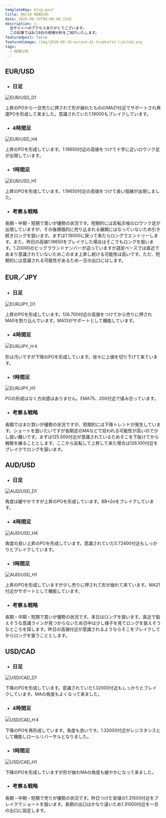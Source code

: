 ```yaml
---
templateKey: blog-post
title: 08/19 相場分析
date: 2020-08-19T08:00:00.154Z
description: |-
  当サイトへのアクセスありがとうございます。
  この記事では8/19日の相場分析をご紹介いたします。
featuredpost: false
featuredimage: /img/2020-08-19-eurusd-d1-tradexfin-limited.png
tags:
  - 相場分析
---
```

## EUR/USD

* ### 日足

![EUR/USD_D1](/img/2020-08-19-eurusd-d1-tradexfin-limited.png)

上昇のPOから一旦売りに押されて形が崩れたもののMA21付近でサポートされ再度POを形成して来ました。意識されていた1.19000もブレイクしています。

* ### 4時間足

![EUR/USD_H4](/img/2020-08-19-eurusd-h4-tradexfin-limited.png)

上昇のPOを形成しています。1.19650付近の高値をつけて十字に近いロウソク足が出現しています。

* ### 1時間足

![EUR/USD_H1](/img/2020-08-19-eurusd-h1-tradexfin-limited.png)

上昇のPOを形成しています。1.19650付近の高値をつけて長い陰線が出現しました。

* ### 考察＆戦略

長期・中期・短期で買いが優勢の状況です。短期的には反転示唆のロウソク足が出現していますが、その後積極的に売り込まれる展開にはなっていないため引き続きロングを狙います。まずは1.19000に戻って来たらロングでエントリーします。また、昨日の高値1.19650をブレイクした場合はそこでもロングを狙います。1.20000のビッグラウンドナンバーが迫っていますが週足ベースでは直近であまり意識されていないためこのまま上昇し続ける可能性は高いです。ただ、短期的には意識される可能性があるため一旦の出口にはします。

## EUR／JPY

* ### 日足

![EUR/JPY_D1](/img/2020-08-19-eurjpy-d1-tradexfin-limited.png)

上昇のPOを形成しています。126.700付近の高値をつけてから売りに押されMA5を割り込んでいます。MA13がサポートとして機能しています。

* ### 4時間足

![EUR/JPY_H４](/img/2020-08-19-eurjpy-h4-tradexfin-limited.png)

形は汚いですが下降のPOを形成しています。徐々に上値を切り下げて来ています。

* ### 1時間足

![EUR/JPY_H1](/img/2020-08-19-eurjpy-h1-tradexfin-limited.png)

POの形成はなく方向感はありません。EMA75、200付近で揉み合っています。

* ### 考察＆戦略

長期ではまだ買いが優勢の状況ですが、短期的には下降トレンドが発生しています。ショートを狙いたいですが長期足のMAなどで拾われる可能性が高いので少し狙い難いです。まずは125.500付近が意識されているためそこを下抜けてから戦略を練ることとします。ここから反転して上昇して来た場合は126.100付近をブレイクでロングを狙います。

## AUD/USD

* ### 日足

![AUD/USD_D1](/img/2020-08-19-audusd-d1-tradexfin-limited.png)

角度は緩やかですが上昇のPOを形成しています。BB+2σをブレイクしています。

* ### 4時間足

![AUD/USD_H4](/img/2020-08-19-audusd-h4-tradexfin-limited.png)

角度の良い上昇のPOを形成しています。意識されていた0.72400付近もしっかりとブレイクしています。

* ### 1時間足

![AUD/USD_H1](/img/2020-08-19-audusd-h1-tradexfin-limited.png)

上昇のPOを形成していますが少し売りに押されて形が崩れて来ています。MA21付近がサポートとして機能しています。

* ### 考察＆戦略

長期・中期・短期で買いが優勢の状況です。本日はロングを狙います。直近で狙えそうな意識ラインが見つからないため日中は少し様子を見てロングを狙えそうなところを探します。昨日の高値付近が意識されるようならそこをブレイクしてからロングを狙うこととします。

## USD/CAD

* ### 日足

![USD/CAD_D1](/img/2020-08-19-usdcad-d1-tradexfin-limited.png)

下降のPOを形成しています。意識されていた1.32000付近もしっかりとブレイクしています。MAの角度もよくなって来ました。

* ### 4時間足

![USD/CAD_H４](/img/2020-08-19-usdcad-h4-tradexfin-limited.png)

下降のPOを再形成しています。角度も良いです。1.32000付近がレジスタンスとして機能しロールリバーサルとなりました。

* ### 1時間足

![USD/CAD_H1](/img/2020-08-19-usdcad-h1-tradexfin-limited.png)

下降のPOを形成していますが形が崩れMAの角度も緩やかになって来ました。

* ### 考察＆戦略

長期・中期・短期で売りが優勢の状況です。昨日つけた安値の1.31500付近をブレイクでショートを狙います。長期の出口はかなり遠いため1.31000付近を一旦の出口に設定します。